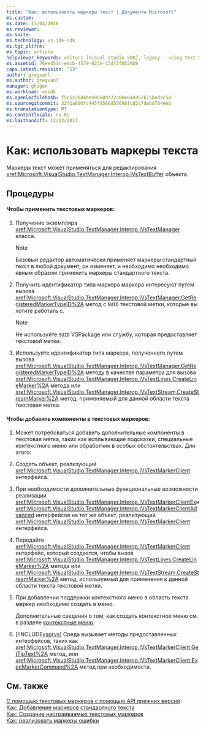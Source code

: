```yaml
---
title: "Как: использовать маркеры текст | Документы Microsoft"
ms.custom: 
ms.date: 11/04/2016
ms.reviewer: 
ms.suite: 
ms.technology: vs-ide-sdk
ms.tgt_pltfrm: 
ms.topic: article
helpviewer_keywords: editors [Visual Studio SDK], legacy - using text markers
ms.assetid: 76eed51c-eecb-4579-823e-13df2f0526b9
caps.latest.revision: "13"
author: gregvanl
ms.author: gregvanl
manager: ghogen
ms.workload: vssdk
ms.openlocfilehash: f5c5c2686bee9850da72c00e044952b15bed9c58
ms.sourcegitcommit: 32f1a690fc445f9586d53698fc82c7debd784eeb
ms.translationtype: MT
ms.contentlocale: ru-RU
ms.lasthandoff: 12/22/2017
---
```

# <a name="how-to-use-text-markers"></a>Как: использовать маркеры текста
Маркеры текст может применяться для редактирования <xref:Microsoft.VisualStudio.TextManager.Interop.IVsTextBuffer> объекта.  
  
## <a name="procedures"></a>Процедуры  
  
#### <a name="to-apply-text-markers"></a>Чтобы применить текстовых маркеров:  
  
1.  Получение экземпляра <xref:Microsoft.VisualStudio.TextManager.Interop.IVsTextManager> класса.  
  
    > [!NOTE]
    >  Базовый редактор автоматически применяет маркеры стандартный текст в любой документ, он изменяет, и необходимо необходимо явным образом применить маркеры стандартного текста.  
  
2.  Получить идентификатор типа маркера маркера интересуют путем вызова <xref:Microsoft.VisualStudio.TextManager.Interop.IVsTextManager.GetRegisteredMarkerTypeID%2A> метод с `GUID` текстовой метки, которые вы хотите работать с.  
  
    > [!NOTE]
    >  Не используйте `GUID` VSPackage или службу, которая предоставляет текстовой метки.  
  
3.  Используйте идентификатор типа маркера, полученного путем вызова <xref:Microsoft.VisualStudio.TextManager.Interop.IVsTextManager.GetRegisteredMarkerTypeID%2A> методу в качестве параметра для вызова <xref:Microsoft.VisualStudio.TextManager.Interop.IVsTextLines.CreateLineMarker%2A> метода или <xref:Microsoft.VisualStudio.TextManager.Interop.IVsTextStream.CreateStreamMarker%2A> метод, применяемый для данной области текста текстовая метка.  
  
#### <a name="to-add-features-to-text-markers"></a>Чтобы добавить компоненты в текстовых маркеров:  
  
1.  Может потребоваться добавить дополнительные компоненты в текстовая метка, таких как всплывающие подсказки, специальные контекстного меню или обработчик в особых обстоятельствах. Для этого:  
  
2.  Создать объект, реализующий <xref:Microsoft.VisualStudio.TextManager.Interop.IVsTextMarkerClient> интерфейса.  
  
3.  При необходимости дополнительные функциональные возможности реализации <xref:Microsoft.VisualStudio.TextManager.Interop.IVsTextMarkerClientEx>и <xref:Microsoft.VisualStudio.TextManager.Interop.IVsTextMarkerClientAdvanced> интерфейсов на тот же объект, реализующий <xref:Microsoft.VisualStudio.TextManager.Interop.IVsTextMarkerClient> интерфейса.  
  
4.  Передайте <xref:Microsoft.VisualStudio.TextManager.Interop.IVsTextMarkerClient> интерфейс, который создается, чтобы вызов <xref:Microsoft.VisualStudio.TextManager.Interop.IVsTextLines.CreateLineMarker%2A> метода или <xref:Microsoft.VisualStudio.TextManager.Interop.IVsTextStream.CreateStreamMarker%2A> метод, используемый для применения к данной области текста текстовой метки.  
  
5.  При добавлении поддержки контекстного меню в область текста маркер необходимо создать в меню.  
  
     Дополнительные сведения о том, как создать контекстное меню см. в разделе [контекстные меню](../extensibility/context-menus.md).  
  
6.  [!INCLUDE[vsprvs](../code-quality/includes/vsprvs_md.md)] Среда вызывает методы предоставленных интерфейсов, таких как <xref:Microsoft.VisualStudio.TextManager.Interop.IVsTextMarkerClient.GetTipText%2A> метод, или <xref:Microsoft.VisualStudio.TextManager.Interop.IVsTextMarkerClient.ExecMarkerCommand%2A> метод при необходимости.  
  
## <a name="see-also"></a>См. также  
 [С помощью текстовых маркеров с помощью API прежних версий](../extensibility/using-text-markers-with-the-legacy-api.md)   
 [Как: Добавление маркеров стандартного текста](../extensibility/how-to-add-standard-text-markers.md)   
 [Как: Создание настраиваемых текстовых маркеров](../extensibility/how-to-create-custom-text-markers.md)   
 [Как: реализовать маркеры ошибки](../extensibility/how-to-implement-error-markers.md)